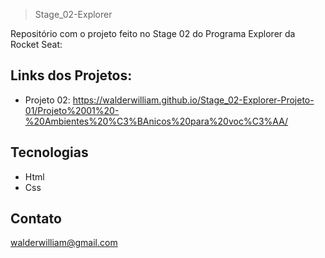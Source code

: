 >Stage_02-Explorer

Repositório com o projeto feito no Stage 02 do Programa Explorer da Rocket Seat:

## Links dos Projetos:

- Projeto 02: https://walderwilliam.github.io/Stage_02-Explorer-Projeto-01/Projeto%2001%20-%20Ambientes%20%C3%BAnicos%20para%20voc%C3%AA/

## Tecnologias
- Html
- Css

## Contato
walderwilliam@gmail.com
